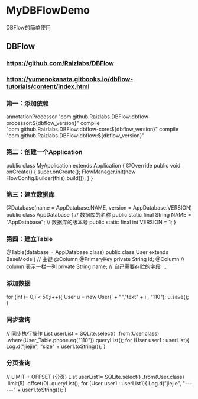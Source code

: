 # MyDBFlowDemo
DBFlow的简单使用

## DBFlow
### https://github.com/Raizlabs/DBFlow
### https://yumenokanata.gitbooks.io/dbflow-tutorials/content/index.html

### 第一：添加依赖
annotationProcessor "com.github.Raizlabs.DBFlow:dbflow-processor:${dbflow_version}"
compile "com.github.Raizlabs.DBFlow:dbflow-core:${dbflow_version}"
compile "com.github.Raizlabs.DBFlow:dbflow:${dbflow_version}"

### 第二：创建一个Application
public class MyApplication extends Application {
    @Override
    public void onCreate() {
        super.onCreate();
        FlowManager.init(new FlowConfig.Builder(this).build());
    }
}

### 第三：建立数据库
@Database(name = AppDatabase.NAME, version = AppDatabase.VERSION)
public class AppDatabase {
    // 数据库的名称
    public static final String NAME = "AppDatabase";
    // 数据库的版本号
    public static final int VERSION = 1;
}

### 第四：建立Table
@Table(database = AppDatabase.class)
public class User extends BaseModel{
    // 主键
    @Column
    @PrimaryKey
    private String id;
    @Column  // column 表示一栏一列
    private String name; // 自己需要存贮的字段
    ...

### 添加数据
for (int i= 0;i < 50;i++){
    User u = new User(i + "","text" + i , "110");
    u.save();
}
### 同步查询
// 同步执行操作
List<User> userList = SQLite.select()
        .from(User.class)
        .where(User_Table.phone.eq("110")).queryList();
for (User user1 : userList){
    Log.d("jiejie", "size"  + user1.toString());
}
### 分页查询
  // LIMIT + OFFSET (分页)
  List<User> userList1=  SQLite.select()
            .from(User.class)
            .limit(5)
            .offset(0)
            .queryList();
    for (User user1 : userList1){
        Log.d("jiejie", "------"  + user1.toString());
    }
